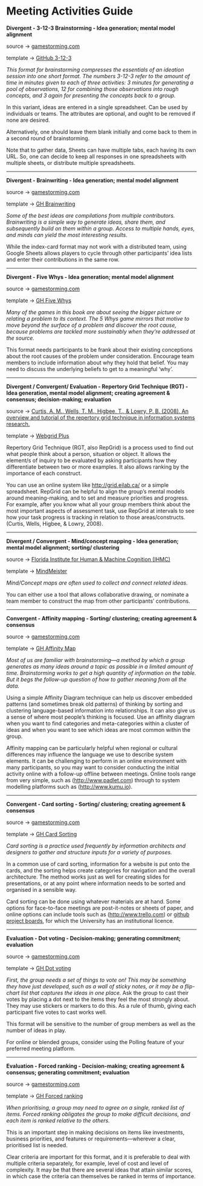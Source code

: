 # Meeting Activities Guide

**Divergent - 3-12-3 Brainstorming - Idea generation; mental model alignment**

source -> [gamestorming.com](http://gamestorming.com/3-12-3-brainstorm/)

template -> [GitHub 3-12-3](https://github.sydney.edu.au/crli/EDPC5022-2019/blob/master/resources/ActivityModels/3-12-3.md)


 *This format for brainstorming compresses the essentials of an ideation session into one short format. The numbers 3-12-3 refer to the amount of time in minutes given to each of three activities: 3 minutes for generating a pool of observations, 12 for combining those observations into rough concepts, and 3 again for presenting the concepts back to a group.*

 In this variant, ideas are entered in a single spreadsheet. Can be used by individuals or teams. The attributes are optional, and ought to be removed if none are desired.

 Alternatively, one should leave them blank initially and come back to them in a second round of brainstorming.

 Note that to gather data, Sheets can have multiple tabs, each having its own URL. So, one can decide to keep all responses in one spreadsheets with multiple sheets, or distribute multiple spreadsheets.

 ---

**Divergent	- Brainwriting - Idea generation; mental model alignment**

source -> [gamestorming.com](http://gamestorming.com/brainwriting/)

template -> [GH Brainwriting](https://github.sydney.edu.au/crli/EDPC5022-2019/blob/master/resources/ActivityModels/brainwriting.md)

*Some of the best ideas are compilations from multiple contributors. Brainwriting is a simple way to generate ideas, share them, and subsequently build on them within a group. Access to multiple hands, eyes, and minds can yield the most interesting results.*

While the index-card format may not work with a distributed team, using Google Sheets allows players to cycle through other participants’ idea lists and enter their contributions in the same row.

---

**Divergent	- Five Whys - Idea generation; mental model alignment**

source -> [gamestorming.com](http://gamestorming.com/the-5-whys/)

template -> [GH Five Whys](https://github.sydney.edu.au/crli/EDPC5022-2019/blob/master/resources/ActivityModels/5-whys.md)

*Many of the games in this book are about seeing the bigger picture or relating a problem to its context. The 5 Whys game mirrors that motive to move beyond the surface of a problem and discover the root cause, because problems are tackled more sustainably when they’re addressed at the source.*

This format needs participants to be frank about their existing conceptions about the root causes of the problem under consideration. Encourage team members to include information about why they hold that belief. You may need to discuss the underlying beliefs to get to a meaningful ‘why’.

---

**Divergent / Convergent/ Evaluation	- Repertory Grid Technique (RGT) - Idea generation, mental model alignment; creating agreement & consensus; decision-making; evaluation**

source -> [Curtis, A. M., Wells, T. M., Higbee, T., & Lowry, P. B. (2008). An overview and tutorial of the repertory grid technique in information systems research.](https://usyd.summon.serialssolutions.com/#!/search?bookMark=ePnHCXMwXV09D8IgEG1MBzX-iIvOTSilUEZj_NhcOriZAtekSzW16t_3UIjGjYQLCZA73jt4xzxJibfixJcp5dqLc8ldvu1pzPCLUvNZclr3cHx4r8AnEHWG2iv3aeXh0gIhICAYioO_bob90FF3LGwKXQ9BsOMnAKG-N8T3aoskHYc7Rdh6t603hyz8LJBdCUFnkiviRQ0q66yVKAtbIDJlmTB0mqKQjBPhdI1BURiXM)

template -> [Webgrid Plus](http://grid.eilab.ca/)

Repertory Grid Technique (RGT, also RepGrid) is a process used to find out what people think about a person, situation or object. It allows the element/s of inquiry to be evaluated by asking participants how they differentiate between two or more examples. It also allows ranking by the importance of each construct.

You can use an online system like http://grid.eilab.ca/ or a simple spreadsheet. RepGrid can be helpful to align the group’s mental models around meaning-making, and to set and measure priorities and progress. For example, after you know what all your group members think about the most important aspects of assessment task, use RepGrid at intervals to see how your task progress is tracking in relation to those areas/constructs.
(Curtis, Wells, Higbee, & Lowry, 2008).

---

**Divergent / Convergent - Mind/concept mapping - Idea generation; mental model alignment; sorting/ clustering**

source -> [Florida Institute for Human & Machine Cognition (IHMC)](http://cmap.ihmc.us/docs/concept-map.php?url=http://cmapskm.ihmc.us/viewer/cmap/1L2W8S4VP-1T8MH1F-273G&title=Concept%20Map%20about%20Concept%20Maps)

template -> [MindMeister](https://www.mindmeister.com/)

*Mind/Concept maps are often used to collect and connect related ideas.*

You can either use a tool that allows collaborative drawing, or nominate a team member to construct the map from other participants’ contributions.

---

**Convergent - Affinity mapping - Sorting/ clustering; creating agreement & consensus**

source -> [gamestorming.com](http://gamestorming.com/affinity-map/)

template -> [GH Affinity Map](https://github.sydney.edu.au/crli/EDPC5022-2019/blob/master/resources/ActivityModels/affinity-map.md)

*Most of us are familiar with brainstorming—a method by which a group generates as many ideas around a topic as possible in a limited amount of time. Brainstorming works to get a high quantity of information on the table. But it begs the follow-up question of how to gather meaning from all the data.*

 Using a simple Affinity Diagram technique can help us discover embedded patterns (and sometimes break old patterns) of thinking by sorting and clustering language-based information into relationships. It can also give us a sense of where most people’s thinking is focused. Use an affinity diagram when you want to find categories and meta-categories within a cluster of ideas and when you want to see which ideas are most common within the group.

Affinity mapping can be particularly helpful when regional or cultural differences may influence the language we use to describe system elements. It can be challenging to perform in an online environment with many participants, so you may want to consider conducting the initial activity online with a follow-up offline between meetings. Online tools range from very simple, such as (http://www.padlet.com) through to system modelling platforms such as (http://www.kumu.io).

---

**Convergent - Card sorting - Sorting/ clustering; creating agreement & consensus**

source -> [gamestorming.com](http://gamestorming.com/card-sort/)

template -> [GH Card Sorting](https://github.sydney.edu.au/crli/EDPC5022-2019/blob/master/resources/ActivityModels/card-sort.md)

*Card sorting is a practice used frequently by information architects and designers to gather and structure inputs for a variety of purposes.*

In a common use of card sorting, information for a website is put onto the cards, and the sorting helps create categories for navigation and the overall architecture. The method works just as well for creating slides for presentations, or at any point where information needs to be sorted and organised in a sensible way.

Card sorting can be done using whatever materials are at hand. Some options for face-to-face meetings are post-it-notes or sheets of paper, and online options can include tools such as (http://www.trello.com) or [github project boards](https://github.com/features/project-management/), for which the University has an institutional licence.

---

**Evaluation - Dot voting - Decision-making; generating commitment; evaluation**

source -> [gamestorming.com](http://gamestorming.com/dot-voting/)

template -> [GH Dot voting](https://github.sydney.edu.au/crli/EDPC5022-2019/blob/master/resources/ActivityModels/dot-voting.md)

*First, the group needs a set of things to vote on! This may be something they have just developed, such as a wall of sticky notes, or it may be a flip-chart list that captures the ideas in one place.*
Ask the group to cast their votes by placing a dot next to the items they feel the most strongly about. They may use stickers or markers to do this. As a rule of thumb, giving each participant five votes to cast works well.

This format will be sensitive to the number of group members as well as the number of ideas in play.

For online or blended groups, consider using the Polling feature of your preferred meeting platform.

---

**Evaluation - Forced ranking - Decision-making; creating agreement & consensus; generating commitment; evaluation**

source -> [gamestorming.com](http://gamestorming.com/350/)

template -> [GH Forced ranking](https://github.sydney.edu.au/crli/EDPC5022-2019/blob/master/resources/ActivityModels/forced-ranking.md)

*When prioritising, a group may need to agree on a single, ranked list of items. Forced ranking obligates the group to make difficult decisions, and each item is ranked relative to the others.*

This is an important step in making decisions on items like investments, business priorities, and features or requirements—wherever a clear, prioritised list is needed.

Clear criteria are important for this format, and it is preferable to deal with multiple criteria separately, for example, level of cost and level of complexity. It may be that there are several ideas that attain similar scores, in which case the criteria can themselves be ranked in terms of importance.

